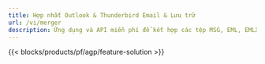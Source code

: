 ```yaml
---
title: Hợp nhất Outlook & Thunderbird Email & Lưu trữ 
url: /vi/merger
description: Ứng dụng và API miễn phí để kết hợp các tệp MSG, EML, EMLX, PST, OST, OFT, MBOX, ICS & VCF trên Windows, Linux và macOS
---
```


{{< blocks/products/pf/agp/feature-solution >}} 

